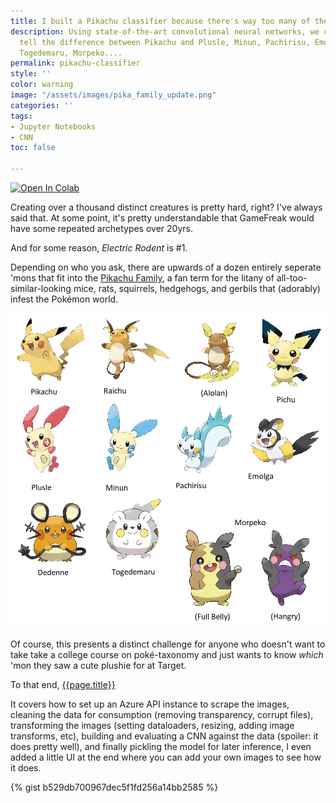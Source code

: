 ```yaml
---
title: I built a Pikachu classifier because there's way too many of them.
description: Using state-of-the-art convolutional neural networks, we can finally
  tell the difference between Pikachu and Plusle, Minun, Pachirisu, Emolga, Dedenne,
  Togedemaru, Morpeko....
permalink: pikachu-classifier
style: ''
color: warning
image: "/assets/images/pika_family_update.png"
categories: ''
tags:
- Jupyter Notebooks
- CNN
toc: false

---
```

[![Open In Colab](https://colab.research.google.com/assets/colab-badge.svg)](https://colab.research.google.com/drive/1Kc5aLgwfL2_3qmC9goN_tgsnDzEfS4yf?usp=sharing)

Creating over a thousand distinct creatures is pretty hard, right? I've always said that. At some point, it's pretty understandable that GameFreak would have some repeated archetypes over 20yrs.

And for some reason, _Electric Rodent_ is #1.

Depending on who you ask, there are upwards of a dozen entirely seperate 'mons that fit into the [Pikachu Family](https://pokemon.fandom.com/wiki/Pikachu-family_Pok%C3%A9mon "Pikachu Family"), a fan term for the litany  of all-too-similar-looking mice, rats, squirrels, hedgehogs, and gerbils that (adorably) infest the Pokémon world.

![](assets/images/pika_family_update.png)

Of course, this presents a distinct challenge for anyone who doesn't want to take take a college course on poké-taxonomy and just wants to know _which_ 'mon they saw a cute plushie for at Target.

To that end, [{{page.title}}](https://colab.research.google.com/drive/1Kc5aLgwfL2_3qmC9goN_tgsnDzEfS4yf?usp=sharing)

It covers how to set up an Azure API instance to scrape the images, cleaning the data for consumption (removing transparency, corrupt files), transforming the images (setting dataloaders, resizing, adding image transforms, etc), building and evaluating a CNN against the data (spoiler: it does pretty well), and finally pickling the model for later inference, I even added a little UI at the end where you can add your own images to see how it does.

{% gist b529db700967dec5f1fd256a14bb2585 %}